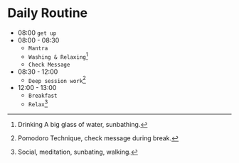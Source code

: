 # Daily Routine
- 08:00  `get up`
- 08:00 - 08:30 
    - `Mantra`
    - `Washing & Relaxing`[^1]
    - `Check Message`
- 08:30 - 12:00
    - `Deep session work`[^2]
- 12:00 - 13:00
    - `Breakfast`
    - `Relax`[^3]


[^1]: Drinking A big glass of water, sunbathing.
[^2]: Pomodoro Technique, check message during break.
[^3]: Social, meditation, sunbating, walking. 



